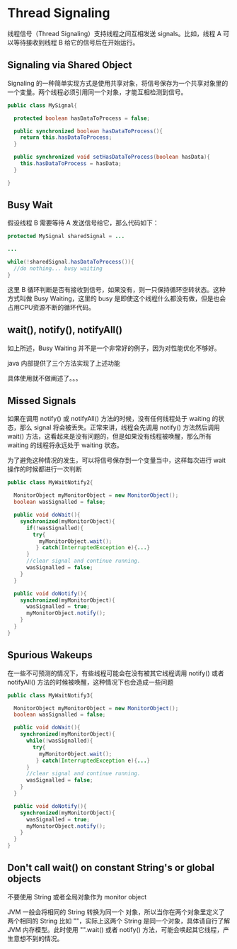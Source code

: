 # Thread Signaling

线程信号（Thread Signaling）支持线程之间互相发送 signals。比如，线程 A 可以等待接收到线程 B 给它的信号后在开始运行。

## Signaling via Shared Object

Signaling 的一种简单实现方式是使用共享对象，将信号保存为一个共享对象里的一个变量。两个线程必须引用同一个对象，才能互相检测到信号。

```java
public class MySignal{

  protected boolean hasDataToProcess = false;

  public synchronized boolean hasDataToProcess(){
    return this.hasDataToProcess;
  }

  public synchronized void setHasDataToProcess(boolean hasData){
    this.hasDataToProcess = hasData;  
  }

}
```

## Busy Wait

假设线程 B 需要等待 A 发送信号给它，那么代码如下：

```java
protected MySignal sharedSignal = ...

...

while(!sharedSignal.hasDataToProcess()){
  //do nothing... busy waiting
}
```

这里 B 循环判断是否有接收到信号，如果没有，则一只保持循环空转状态。这种方式叫做 Busy Waiting，这里的 busy 是即使这个线程什么都没有做，但是也会占用CPU资源不断的循环代码。

## wait(), notify(), notifyAll()

如上所述，Busy Waiting 并不是一个非常好的例子，因为对性能优化不够好。

java 内部提供了三个方法实现了上述功能

具体使用就不做阐述了。。。

## Missed Signals

如果在调用 notify() 或 notifyAll() 方法的时候，没有任何线程处于 waiting 的状态，那么 signal 将会被丢失。正常来讲，线程会先调用 notify() 方法然后调用 wait() 方法，这看起来是没有问题的，但是如果没有线程被唤醒，那么所有 waiting 的线程将永远处于 waiting 状态。

为了避免这种情况的发生，可以将信号保存到一个变量当中，这样每次进行 wait 操作的时候都进行一次判断

```java
public class MyWaitNotify2{

  MonitorObject myMonitorObject = new MonitorObject();
  boolean wasSignalled = false;

  public void doWait(){
    synchronized(myMonitorObject){
      if(!wasSignalled){
        try{
          myMonitorObject.wait();
         } catch(InterruptedException e){...}
      }
      //clear signal and continue running.
      wasSignalled = false;
    }
  }

  public void doNotify(){
    synchronized(myMonitorObject){
      wasSignalled = true;
      myMonitorObject.notify();
    }
  }
}
```

## Spurious Wakeups

在一些不可预测的情况下，有些线程可能会在没有被其它线程调用 notify() 或者 notifyAll() 方法的时候被唤醒，这种情况下也会造成一些问题

```java
public class MyWaitNotify3{

  MonitorObject myMonitorObject = new MonitorObject();
  boolean wasSignalled = false;

  public void doWait(){
    synchronized(myMonitorObject){
      while(!wasSignalled){
        try{
          myMonitorObject.wait();
         } catch(InterruptedException e){...}
      }
      //clear signal and continue running.
      wasSignalled = false;
    }
  }

  public void doNotify(){
    synchronized(myMonitorObject){
      wasSignalled = true;
      myMonitorObject.notify();
    }
  }
}
```

## Don't call wait() on constant String's or global objects

不要使用 String 或者全局对象作为 monitor object

JVM 一般会将相同的 String 转换为同一个 对象，所以当你在两个对象里定义了两个相同的 String 比如 ""，实际上这两个 String 是同一个对象，具体请自行了解 JVM 内存模型。此时使用 "".wait() 或者 notify() 方法，可能会唤起其它线程，产生意想不到的情况。
